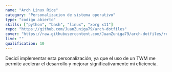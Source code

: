 ```yaml
---
name: "Arch Linux Rice"
category: "Personalizacion de sistema operativo"
type: "codigo abierto"
skills: ["python", "bash", "linux", "xorg x11"]
repo: "https://github.com/JuanZuniga79/arch-dotfiles"
cover: "https://raw.githubusercontent.com/JuanZuniga79/arch-dotfiles/refs/heads/main/screenshots/1.png"
live: ""
qualification: 10
---
```

Decidí implementar esta personalización, ya que el uso de un TWM me permite acelerar el desarrollo y mejorar significativamente mi eficiencia.